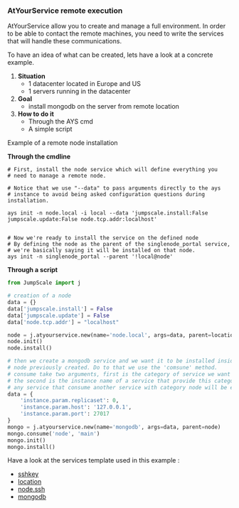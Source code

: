 ### AtYourService remote execution

AtYourService allow you to create and manage a full environment.
In order to be able to contact the remote machines, you need to write the services that will handle these communications.

To have an idea of what can be created, lets have a look at a concrete example.

1. **Situation**
    - 1 datacenter located in Europe and US
    - 1 servers running in the datacenter
2. **Goal**
    - install mongodb on the server from remote location
3. **How to do it**
    - Through the AYS cmd
    - A simple script



Example of a remote node installation

**Through the cmdline**
```
# First, install the node service which will define everything you
# need to manage a remote node.

# Notice that we use "--data" to pass arguments directly to the ays
# instance to avoid being asked configuration questions during installation.

ays init -n node.local -i local --data 'jumpscale.install:False jumpscale.update:False node.tcp.addr:localhost'


# Now we're ready to install the service on the defined node
# By defining the node as the parent of the singlenode_portal service,
# we're basically saying it will be installed on that node.
ays init -n singlenode_portal --parent '!local@node'
```


**Through a script**
```python
from JumpScale import j

# creation of a node
data = {}
data['jumpscale.install'] = False
data['jumpscale.update'] = False
data['node.tcp.addr'] = "localhost"

node = j.atyourservice.new(name='node.local', args=data, parent=location)
node.init()
node.install()

# then we create a mongodb service and we want it to be installed inside the
# node previously created. Do to that we use the 'comsune' method.
# consume take two arguments, first is the category of service we want to consume
# the second is the instance name of a service that provide this category
# any service that consume another service with category node will be executed from inside this node.
data = {
    'instance.param.replicaset': 0,
    'instance.param.host': '127.0.0.1',
    'instance.param.port': 27017
}
mongo = j.atyourservice.new(name='mongodb', args=data, parent=node)
mongo.consume('node', 'main')
mongo.init()
mongo.install()
```

Have a look at the services template used in this example :
- [sshkey](https://github.com/Jumpscale/ays_jumpscale7/tree/master/_ays/sshkey)
- [location](https://github.com/Jumpscale/ays_jumpscale7/tree/master/_aggregattion/location)
- [node.ssh](https://github.com/Jumpscale/ays_jumpscale7/tree/master/_ays/node.ssh)
- [mongodb](https://github.com/Jumpscale/ays_jumpscale7/tree/master/_servers/mongodb)
